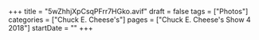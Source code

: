 +++
title = "5wZhhjXpCsqPFrr7HGko.avif"
draft = false
tags = ["Photos"]
categories = ["Chuck E. Cheese's"]
pages = ["Chuck E. Cheese's Show 4 2018"]
startDate = ""
+++
